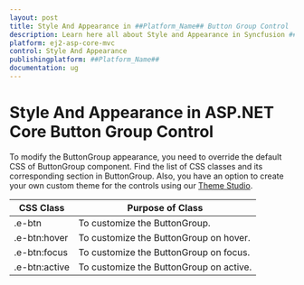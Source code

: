 ```yaml
---
layout: post
title: Style And Appearance in ##Platform_Name## Button Group Control | Syncfusion
description: Learn here all about Style and Appearance in Syncfusion ##Platform_Name## Button Group control of Syncfusion Essential JS 2 and more.
platform: ej2-asp-core-mvc
control: Style And Appearance
publishingplatform: ##Platform_Name##
documentation: ug
---
```



# Style And Appearance in ASP.NET Core Button Group Control

To modify the ButtonGroup appearance, you need to override the default CSS of ButtonGroup component. Find the list of CSS classes and its corresponding section in ButtonGroup. Also, you have an option to create your own custom theme for the controls using our [Theme Studio](https://ej2.syncfusion.com/themestudio/?theme=material).

| CSS Class | Purpose of Class |
| ----- | ----- |
| .e-btn | To customize the ButtonGroup. |
| .e-btn:hover| To customize the ButtonGroup on hover. |
| .e-btn:focus | To customize the ButtonGroup on focus. |
| .e-btn:active | To customize the ButtonGroup on active. |